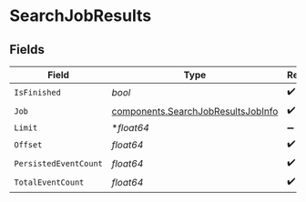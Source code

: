 # SearchJobResults


## Fields

| Field                                                                                    | Type                                                                                     | Required                                                                                 | Description                                                                              |
| ---------------------------------------------------------------------------------------- | ---------------------------------------------------------------------------------------- | ---------------------------------------------------------------------------------------- | ---------------------------------------------------------------------------------------- |
| `IsFinished`                                                                             | *bool*                                                                                   | :heavy_check_mark:                                                                       | N/A                                                                                      |
| `Job`                                                                                    | [components.SearchJobResultsJobInfo](../../models/components/searchjobresultsjobinfo.md) | :heavy_check_mark:                                                                       | N/A                                                                                      |
| `Limit`                                                                                  | **float64*                                                                               | :heavy_minus_sign:                                                                       | N/A                                                                                      |
| `Offset`                                                                                 | *float64*                                                                                | :heavy_check_mark:                                                                       | N/A                                                                                      |
| `PersistedEventCount`                                                                    | *float64*                                                                                | :heavy_check_mark:                                                                       | N/A                                                                                      |
| `TotalEventCount`                                                                        | *float64*                                                                                | :heavy_check_mark:                                                                       | N/A                                                                                      |